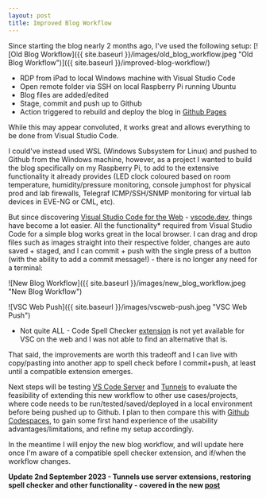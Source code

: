 ```yaml
---
layout: post
title: Improved Blog Workflow
---
```


Since starting the blog nearly 2 months ago, I've used the following setup:
[![Old Blog Workflow]({{ site.baseurl }}/images/old_blog_workflow.jpeg "Old Blog Workflow")]({{ site.baseurl }}/improved-blog-workflow/)

- RDP from iPad to local Windows machine with Visual Studio Code
- Open remote folder via SSH on local Raspberry Pi running Ubuntu
- Blog files are added/edited
- Stage, commit and push up to Github
- Action triggered to rebuild and deploy the blog in [Github Pages](https://docs.github.com/en/pages/getting-started-with-github-pages/about-github-pages)
  
While this may appear convoluted, it works great and allows everything to be done from Visual Studio Code.

I could've instead used WSL (Windows Subsystem for Linux) and pushed to Github from the Windows machine, however, as a project I wanted to build the blog specifically on my Raspberry Pi, to add to the extensive functionality it already provides (LED clock coloured based on room temperature, humidity/pressure monitoring, console jumphost for physical prod and lab firewalls, Telegraf ICMP/SSH/SNMP monitoring for virtual lab devices in EVE-NG or CML, etc).

But since discovering [Visual Studio Code for the Web](https://code.visualstudio.com/docs/editor/vscode-web) - [vscode.dev](https://vscode.dev/), things have become a lot easier. All the functionality* required from Visual Studio Code for a simple blog works great in the local browser. I can drag and drop files such as images straight into their respective folder, changes are auto saved + staged, and I can commit + push with the single press of a button (with the ability to add a commit message!) - there is no longer any need for a terminal:

![New Blog Workflow]({{ site.baseurl }}/images/new_blog_workflow.jpeg "New Blog Workflow")

![VSC Web Push]({{ site.baseurl }}/images/vscweb-push.jpeg "VSC Web Push")

* Not quite ALL - Code Spell Checker [extension](https://marketplace.visualstudio.com/items?itemName=streetsidesoftware.code-spell-checker) is not yet available for VSC on the web and I was not able to find an alternative that is. 
 
That said, the improvements are worth this tradeoff and I can live with copy/pasting into another app to spell check before I commit+push, at least until a compatible extension emerges.

Next steps will be testing [VS Code Server](https://code.visualstudio.com/docs/remote/vscode-server) and [Tunnels](https://code.visualstudio.com/docs/remote/tunnels) to evaluate the feasibility of extending this new workflow to other use cases/projects, where code needs to be run/tested/saved/deployed in a local environment before being pushed up to Github. I plan to then compare this with [Github Codespaces](https://github.com/features/codespaces), to gain some first hand experience of the usability advantages/limitations, and refine my setup accordingly.

In the meantime I will enjoy the new blog workflow, and will update here once I'm aware of a compatible spell checker extension, and if/when the workflow changes.

**Update 2nd September 2023 - Tunnels use server extensions, restoring spell checker and other functionality - covered in the new [post]({{site.baseurl}}/vs-code-tunnels)**